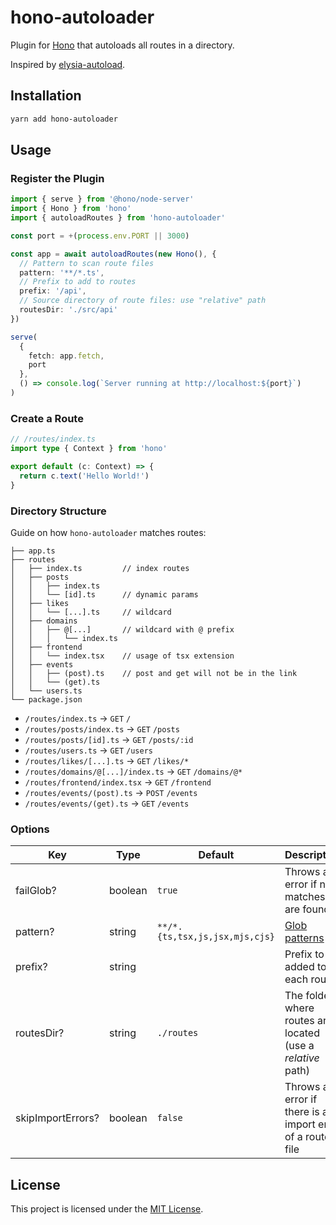 # hono-autoloader

Plugin for [Hono](https://hono.dev/) that autoloads all routes in a directory.

Inspired by [elysia-autoload](https://github.com/kravetsone/elysia-autoload).

## Installation

```sh
yarn add hono-autoloader
```

## Usage

### Register the Plugin

```ts
import { serve } from '@hono/node-server'
import { Hono } from 'hono'
import { autoloadRoutes } from 'hono-autoloader'

const port = +(process.env.PORT || 3000)

const app = await autoloadRoutes(new Hono(), {
  // Pattern to scan route files
  pattern: '**/*.ts',
  // Prefix to add to routes
  prefix: '/api',
  // Source directory of route files: use "relative" path
  routesDir: './src/api'
})

serve(
  {
    fetch: app.fetch,
    port
  },
  () => console.log(`Server running at http://localhost:${port}`)
)
```

### Create a Route

```ts
// /routes/index.ts
import type { Context } from 'hono'

export default (c: Context) => {
  return c.text('Hello World!')
}
```

### Directory Structure

Guide on how `hono-autoloader` matches routes:

```
├── app.ts
├── routes
│   ├── index.ts         // index routes
│   ├── posts
│   │   ├── index.ts
│   │   └── [id].ts      // dynamic params
│   ├── likes
│   │   └── [...].ts     // wildcard
│   ├── domains
│   │   ├── @[...]       // wildcard with @ prefix
│   │   │   └── index.ts
│   ├── frontend
│   │   └── index.tsx    // usage of tsx extension
│   ├── events
│   │   ├── (post).ts    // post and get will not be in the link
│   │   └── (get).ts
│   └── users.ts
└── package.json
```

- `/routes/index.ts` → `GET` `/`
- `/routes/posts/index.ts` → `GET` `/posts`
- `/routes/posts/[id].ts` → `GET` `/posts/:id`
- `/routes/users.ts` → `GET` `/users`
- `/routes/likes/[...].ts` → `GET` `/likes/*`
- `/routes/domains/@[...]/index.ts` → `GET` `/domains/@*`
- `/routes/frontend/index.tsx` → `GET` `/frontend`
- `/routes/events/(post).ts` → `POST` `/events`
- `/routes/events/(get).ts` → `GET` `/events`

### Options

| Key               | Type    | Default                        | Description                                                       |
| ----------------- | ------- | ------------------------------ | ----------------------------------------------------------------- |
| failGlob?         | boolean | `true`                         | Throws an error if no matches are found                           |
| pattern?          | string  | `**/*.{ts,tsx,js,jsx,mjs,cjs}` | [Glob patterns](https://en.wikipedia.org/wiki/Glob_(programming)) |
| prefix?           | string  | ` `                            | Prefix to be added to each route                                  |
| routesDir?        | string  | `./routes`                     | The folder where routes are located (use a *relative* path)       |
| skipImportErrors? | boolean | `false`                        | Throws an error if there is an import error of a route file       |

## License

This project is licensed under the [MIT License](LICENSE).
